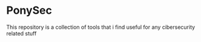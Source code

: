 # PonySec

This repository is a collection of tools that i find useful for any cibersecurity related stuff
